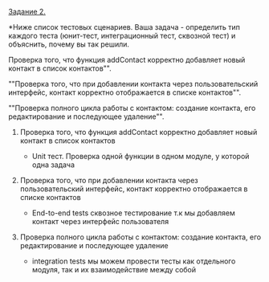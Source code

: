 [Задание 2.](./README.md)

*Ниже список тестовых сценариев. Ваша задача - определить тип каждого теста (юнит-тест, интеграционный тест, сквозной 
тест) и объяснить, почему вы так решили.

Проверка того, что функция addContact корректно добавляет новый контакт в список контактов"".

""Проверка того, что при добавлении контакта через пользовательский интерфейс, контакт корректно отображается в списке 
контактов"".

""Проверка полного цикла работы с контактом: создание контакта, его редактирование и последующее удаление"".

1. Проверка того, что функция addContact корректно добавляет новый контакт в список контактов

    * Unit тест. Проверка одной функции в одном модуле, у которой одна задача

2. Проверка того, что при добавлении контакта через пользовательский интерфейс, контакт корректно отображается в списке 
контактов

    * End-to-end tests сквозное тестирование т.к мы добавляем контакт через интерфейс пользователя

3. Проверка полного цикла работы с контактом: создание контакта, его редактирование и последующее удаление

    * integration tests мы можем провести тесты как отдельного модуля, так и их взаимодействие между собой